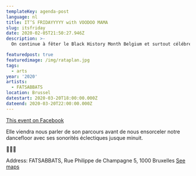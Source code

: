 ```yaml
---
templateKey: agenda-post
language: nl
title: IT’S FRIDAYYYYY with VOODOO MAMA
slug: itsfriday
date: 2020-02-05T21:50:27.946Z
description: >-
  On continue à fêter le Black History Month Belgium et surtout célébrer les Femmes Noires chez FATSABBATS. On vous invite à passer un bon moment avec Dj VoodooMama

featuredpost: true
featuredimage: /img/rataplan.jpg
tags:
  - arts
year: '2020'
artists:
  - FATSABBATS
location: Brussel
datestart: 2020-03-20T18:00:00.000Z
dateend: 2020-03-20T22:00:00.000Z
---
```

[This event on Facebook](https://www.facebook.com/events/700084460730425/)


Elle viendra nous parler de son parcours avant de nous ensorceler notre dancefloor avec ses sonorités éclectiques jusque minuit.

🖤🖤🖤

Address: FATSABBATS, Rue Philippe de Champagne 5, 1000 Bruxelles [See maps](https://goo.gl/maps/fRmRW6RtoArwWefM7)
